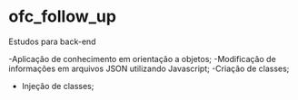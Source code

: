 # ofc_follow_up
Estudos para back-end

-Aplicação de conhecimento em orientação a objetos;
-Modificação de informações em arquivos JSON utilizando Javascript;
-Criação de classes;
- Injeção de classes;
